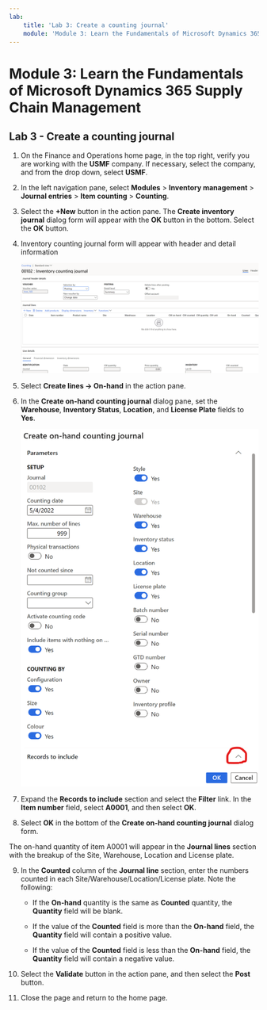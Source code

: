 ```yaml
---
lab:
    title: 'Lab 3: Create a counting journal'
    module: 'Module 3: Learn the Fundamentals of Microsoft Dynamics 365 Supply Chain Management'
---
```


# Module 3: Learn the Fundamentals of Microsoft Dynamics 365 Supply Chain Management

## Lab 3 - Create a counting journal

1. On the Finance and Operations home page, in the top right, verify you are working with the **USMF** company. If necessary, select the company, and from the drop down, select **USMF**.

2. In the left navigation pane, select **Modules** > **Inventory management** > **Journal entries** > **Item counting** > **Counting**.

3. Select the **+New** button in the action pane. The **Create inventory journal** dialog form will appear with the **OK** button in the bottom. Select the **OK** button.

4. Inventory counting journal form will appear with header and detail information

	![Screenshot of the Inventory counting journal form with header and detail information filled in.](./media/lp-scm-m-002-warehouse-inventory-mgmt-06.png)

5. Select **Create lines -&gt; On-hand** in the action pane.

6. In the **Create on-hand counting journal** dialog pane, set the **Warehouse**, **Inventory Status**, **Location**, and **License Plate** fields to **Yes**. 

	![Screenshot of the Create on-hand counting journal dialog pane with the fields set as described.](./media/lp-scm-m-002-warehouse-inventory-mgmt-07.png)

7. Expand the **Records to include** section and select the **Filter** link. In the **Item number** field, select **A0001**, and then select **OK**.

8. Select **OK** in the bottom of the **Create on-hand counting journal** dialog form.

The on-hand quantity of item A0001 will appear in the **Journal lines** section with the breakup of the Site, Warehouse, Location and License plate.

9. In the **Counted** column of the **Journal line** section, enter the numbers counted in each Site/Warehouse/Location/License plate. Note the following:

	- If the **On-hand** quantity is the same as **Counted** quantity, the **Quantity** field will be blank.

	- If the value of the **Counted** field is more than the **On-hand** field, the **Quantity** field will contain a positive value.

	- If the value of the **Counted** field is less than the **On-hand** field, the **Quantity** field will contain a negative value.

10. Select the **Validate** button in the action pane, and then select the **Post** button.

11. Close the page and return to the home page.
